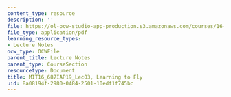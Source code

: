```yaml
---
content_type: resource
description: ''
file: https://ol-ocw-studio-app-production.s3.amazonaws.com/courses/16-687-private-pilot-ground-school-january-iap-2019/8a08194f29800484250110edf1f745bc_MIT16_687IAP19_Lec03.pdf
file_type: application/pdf
learning_resource_types:
- Lecture Notes
ocw_type: OCWFile
parent_title: Lecture Notes
parent_type: CourseSection
resourcetype: Document
title: MIT16_687IAP19_Lec03, Learning to Fly
uid: 8a08194f-2980-0484-2501-10edf1f745bc
---
```


